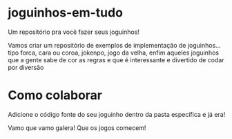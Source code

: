# joguinhos-em-tudo
Um repositório pra você fazer seus joguinhos!

Vamos criar um repositório de exemplos de implementação de joguinhos... tipo forca, cara ou coroa, jokenpo, jogo da velha, enfim aqueles joguinhos que a gente sabe de cor as regras e que é interessante e divertido de codar por diversão

# Como colaborar
Adicione o código fonte do seu joguinho dentro da pasta específica e já era!


Vamo que vamo galera!
Que os jogos comecem!

